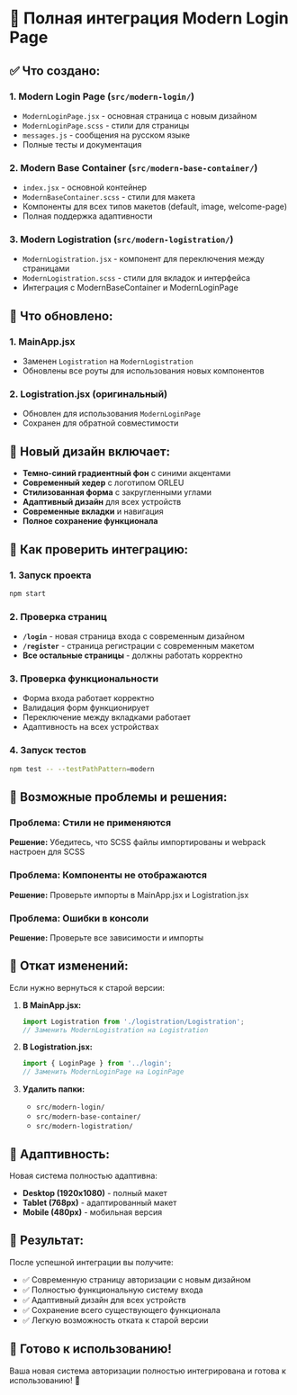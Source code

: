 # 🎯 Полная интеграция Modern Login Page

## ✅ Что создано:

### 1. Modern Login Page (`src/modern-login/`)
- `ModernLoginPage.jsx` - основная страница с новым дизайном
- `ModernLoginPage.scss` - стили для страницы
- `messages.js` - сообщения на русском языке
- Полные тесты и документация

### 2. Modern Base Container (`src/modern-base-container/`)
- `index.jsx` - основной контейнер
- `ModernBaseContainer.scss` - стили для макета
- Компоненты для всех типов макетов (default, image, welcome-page)
- Полная поддержка адаптивности

### 3. Modern Logistration (`src/modern-logistration/`)
- `ModernLogistration.jsx` - компонент для переключения между страницами
- `ModernLogistration.scss` - стили для вкладок и интерфейса
- Интеграция с ModernBaseContainer и ModernLoginPage

## 🔄 Что обновлено:

### 1. MainApp.jsx
- Заменен `Logistration` на `ModernLogistration`
- Обновлены все роуты для использования новых компонентов

### 2. Logistration.jsx (оригинальный)
- Обновлен для использования `ModernLoginPage`
- Сохранен для обратной совместимости

## 🎨 Новый дизайн включает:

- **Темно-синий градиентный фон** с синими акцентами
- **Современный хедер** с логотипом ORLEU
- **Стилизованная форма** с закругленными углами
- **Адаптивный дизайн** для всех устройств
- **Современные вкладки** и навигация
- **Полное сохранение функционала**

## 🚀 Как проверить интеграцию:

### 1. Запуск проекта
```bash
npm start
```

### 2. Проверка страниц
- **`/login`** - новая страница входа с современным дизайном
- **`/register`** - страница регистрации с современным макетом
- **Все остальные страницы** - должны работать корректно

### 3. Проверка функциональности
- Форма входа работает корректно
- Валидация форм функционирует
- Переключение между вкладками работает
- Адаптивность на всех устройствах

### 4. Запуск тестов
```bash
npm test -- --testPathPattern=modern
```

## 🔧 Возможные проблемы и решения:

### Проблема: Стили не применяются
**Решение:** Убедитесь, что SCSS файлы импортированы и webpack настроен для SCSS

### Проблема: Компоненты не отображаются
**Решение:** Проверьте импорты в MainApp.jsx и Logistration.jsx

### Проблема: Ошибки в консоли
**Решение:** Проверьте все зависимости и импорты

## 🔄 Откат изменений:

Если нужно вернуться к старой версии:

1. **В MainApp.jsx:**
   ```jsx
   import Logistration from './logistration/Logistration';
   // Заменить ModernLogistration на Logistration
   ```

2. **В Logistration.jsx:**
   ```jsx
   import { LoginPage } from '../login';
   // Заменить ModernLoginPage на LoginPage
   ```

3. **Удалить папки:**
   - `src/modern-login/`
   - `src/modern-base-container/`
   - `src/modern-logistration/`

## 📱 Адаптивность:

Новая система полностью адаптивна:
- **Desktop (1920x1080)** - полный макет
- **Tablet (768px)** - адаптированный макет
- **Mobile (480px)** - мобильная версия

## 🎯 Результат:

После успешной интеграции вы получите:
- ✅ Современную страницу авторизации с новым дизайном
- ✅ Полностью функциональную систему входа
- ✅ Адаптивный дизайн для всех устройств
- ✅ Сохранение всего существующего функционала
- ✅ Легкую возможность отката к старой версии

## 🚀 Готово к использованию!

Ваша новая система авторизации полностью интегрирована и готова к использованию! 🎉
